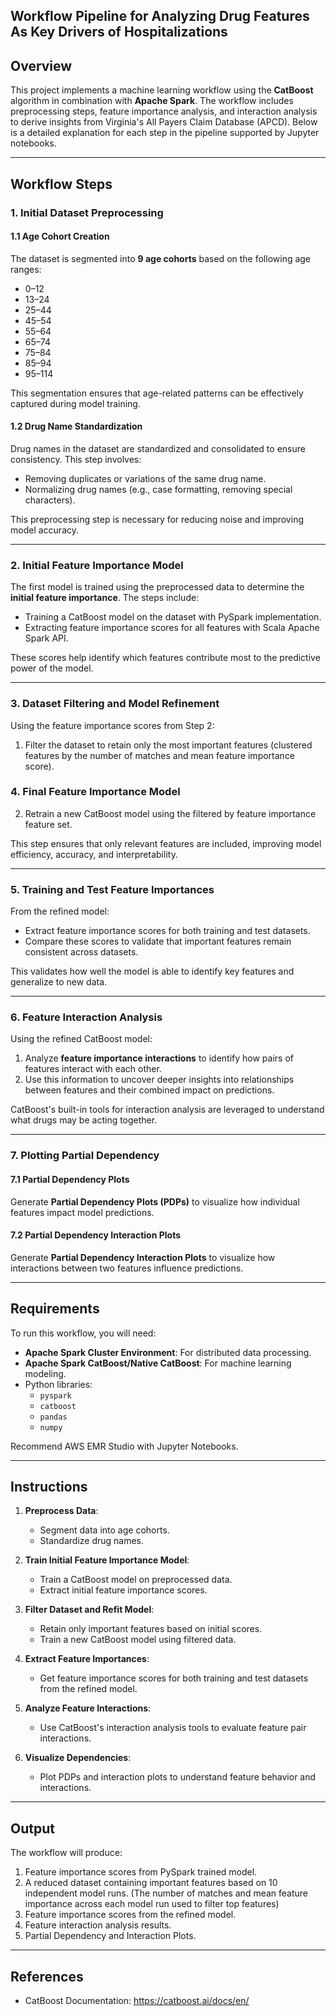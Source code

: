 
## Workflow Pipeline for Analyzing Drug Features As Key Drivers of Hospitalizations

## Overview
This project implements a machine learning workflow using the **CatBoost** algorithm in combination with **Apache Spark**. 
The workflow includes preprocessing steps, feature importance analysis, and interaction analysis to derive insights from Virginia's
All Payers Claim Database (APCD). Below is a detailed explanation for each step in the pipeline supported by Jupyter notebooks.

---

## Workflow Steps

### **1. Initial Dataset Preprocessing**
#### **1.1 Age Cohort Creation**
The dataset is segmented into **9 age cohorts** based on the following age ranges:
- 0–12
- 13–24
- 25–44
- 45–54
- 55–64
- 65–74
- 75–84
- 85–94
- 95–114

This segmentation ensures that age-related patterns can be effectively captured during model training.

#### **1.2 Drug Name Standardization**
Drug names in the dataset are standardized and consolidated to ensure consistency. This step involves:
- Removing duplicates or variations of the same drug name.
- Normalizing drug names (e.g., case formatting, removing special characters).

This preprocessing step is necessary for reducing noise and improving model accuracy.

---

### **2. Initial Feature Importance Model**
The first model is trained using the preprocessed data to determine the **initial feature importance**. The steps include:
- Training a CatBoost model on the dataset with PySpark implementation.
- Extracting feature importance scores for all features with Scala Apache Spark API.

These scores help identify which features contribute most to the predictive power of the model.

---

### **3. Dataset Filtering and Model Refinement**
Using the feature importance scores from Step 2:
1. Filter the dataset to retain only the most important features (clustered features by the number of matches and mean feature importance score).


### **4. Final Feature Importance Model**
2. Retrain a new CatBoost model using the filtered by feature importance feature set.

This step ensures that only relevant features are included, improving model efficiency, accuracy, and interpretability.

---

### **5. Training and Test Feature Importances**
From the refined model:
- Extract feature importance scores for both training and test datasets.
- Compare these scores to validate that important features remain consistent across datasets.

This validates how well the model is able to identify key features and generalize to new data.

---

### **6. Feature Interaction Analysis**
Using the refined CatBoost model:
1. Analyze **feature importance interactions** to identify how pairs of features interact with each other.
2. Use this information to uncover deeper insights into relationships between features and their combined impact on predictions.

CatBoost's built-in tools for interaction analysis are leveraged to understand what drugs may be acting together.

---

### **7. Plotting Partial Dependency**
#### **7.1 Partial Dependency Plots**
Generate **Partial Dependency Plots (PDPs)** to visualize how individual features impact model predictions.

#### **7.2 Partial Dependency Interaction Plots**
Generate **Partial Dependency Interaction Plots** to visualize how interactions between two features influence predictions.

---

## Requirements

To run this workflow, you will need:
- **Apache Spark Cluster Environment**: For distributed data processing.
- **Apache Spark CatBoost/Native CatBoost**: For machine learning modeling.
- Python libraries:
  - `pyspark`
  - `catboost`
  - `pandas`
  - `numpy`

Recommend AWS EMR Studio with Jupyter Notebooks.

---

## Instructions

1. **Preprocess Data**:
   - Segment data into age cohorts.
   - Standardize drug names.

2. **Train Initial Feature Importance Model**:
   - Train a CatBoost model on preprocessed data.
   - Extract initial feature importance scores.

3. **Filter Dataset and Refit Model**:
   - Retain only important features based on initial scores.
   - Train a new CatBoost model using filtered data.

4. **Extract Feature Importances**:
   - Get feature importance scores for both training and test datasets from the refined model.

5. **Analyze Feature Interactions**:
   - Use CatBoost's interaction analysis tools to evaluate feature pair interactions.

6. **Visualize Dependencies**:
   - Plot PDPs and interaction plots to understand feature behavior and interactions.

---

## Output

The workflow will produce:
1. Feature importance scores from PySpark trained model.
2. A reduced dataset containing important features based on 10 independent model runs.
(The number of matches and mean feature importance across each model run used to filter top features)
3. Feature importance scores from the refined model.
4. Feature interaction analysis results.
5. Partial Dependency and Interaction Plots.

---

## References
- CatBoost Documentation: https://catboost.ai/docs/en/

